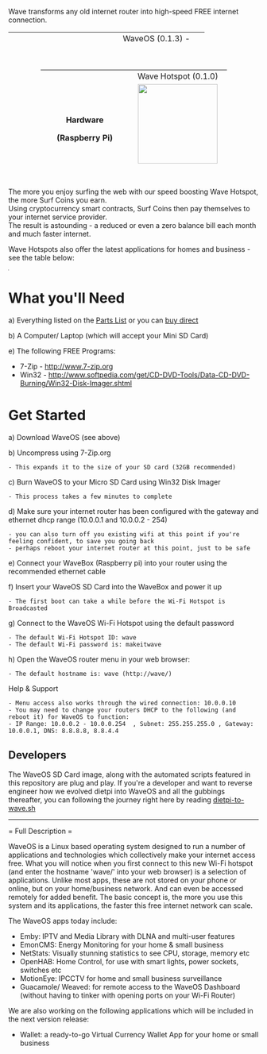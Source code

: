 Wave transforms any old internet router into high-speed FREE internet connection.

<table style="height: 27px; margin-left: auto; margin-right: auto;" width="379">
<tbody>
<tr>
<td style="width: 181px; text-align: center;" rowspan="2">
<p><strong>Operating System</strong></p>
<p><strong>(Linux Debian)</strong></p>
</td>
<td style="width: 182px; text-align: center;">&nbsp;WaveOS (0.1.3) - 2.5GB</td>
</tr>
<tr>
<td style="width: 182px; text-align: center;"><a href="https://mega.nz/#!ZKYDGZiI!AhXw3_EXam4vBaWzHyjTHMpd8P4s7ZBJgcuk37s7-ao" target="_blank" rel="noopener"> <img src="https://encrypted-tbn0.gstatic.com/images?q=tbn:ANd9GcSaeH-_N07SOt_mhm31HnhPWPuX_K4Ky7QykZnR5hLGnRkku7Go" width="110" /> </a></td>
</tr>
</tbody>
</table>
<p>&nbsp;</p>
<table style="width: 375px; height: 190px; margin-left: auto; margin-right: auto;">
<tbody>
<tr>
<td style="width: 177px; text-align: center;" rowspan="3">
<p><strong>Hardware</strong></p>
<p><strong>(Raspberry Pi)</strong></p>
</td>
<td style="width: 184px; text-align: center;">Wave Hotspot (0.1.0)</td>
</tr>
<tr>
<td style="width: 184px; text-align: center;"><img src="https://image.ibb.co/fGVAYS/wave_hotspot_0_1_0.png" width="160" height="160" /></td>
</tr>
<tr>
<td style="width: 184px; text-align: center;"><a href="https://github.com/unclehowell/WaveOS/blob/master/parts-list.csv">Parts List, Suppliers &amp; Prices</a></td>
</tr>
</tbody>
</table>
<p>&nbsp;</p>

The more you enjoy surfing the web with our speed boosting Wave Hotspot, the more Surf Coins you earn. </br>
Using cryptocurrency smart contracts, Surf Coins then pay themselves to your internet service provider.</br>
The result is astounding - a reduced or even a zero balance bill each month and much faster internet. 

Wave Hotspots also offer the latest applications for homes and business - see the table below:  


<table style="height: 1px; width: 1px; text-align: center;">
<tbody>
<tr style="height: 18px;">
<td style="height: 18px; width: 131px;">&nbsp;</td>
<td style="text-align: center; height: 18px; width: 59px;">&nbsp;Gratis</td>
<td style="text-align: center; height: 18px; width: 62px;">&nbsp;Bronze</td>
<td style="text-align: center; height: 18px; width: 60px;">&nbsp;Silver</td>
<td style="text-align: center; height: 18px; width: 60px;">&nbsp;Gold</td>
</tr>
<tr style="height: 32px;">
<td style="height: 32px; width: 131px;">Speed Booster</td>
<td style="text-align: center; height: 32px; width: 59px;">&nbsp;&nbsp;x</td>
<td style="text-align: center; height: 32px; width: 62px;">&nbsp;&nbsp;x</td>
<td style="text-align: center; height: 32px; width: 60px;">&nbsp;&nbsp;x</td>
<td style="text-align: center; height: 32px; width: 60px;">&nbsp;&nbsp;x</td>
</tr>
<tr style="height: 18px;">
<td style="height: 18px; width: 131px; ">Smart Home</td>
<td style="height: 18px; width: 59px; text-align: center;">&nbsp;</td>
<td style="height: 18px; width: 62px; text-align: center;">&nbsp;&nbsp;x</td>
<td style="height: 18px; width: 60px; text-align: center;">&nbsp;&nbsp;x</td>
<td style="height: 18px; width: 60px; text-align: center;">&nbsp;&nbsp;x</td>
</tr>
<tr style="height: 18px;">
<td style="height: 18px; width: 131px;">Media Library</td>
<td style="height: 18px; width: 59px; text-align: center;">&nbsp;</td>
<td style="height: 18px; width: 62px; text-align: center;">&nbsp;&nbsp;x</td>
<td style="height: 18px; width: 60px; text-align: center;">&nbsp;&nbsp;x</td>
<td style="height: 18px; width: 60px; text-align: center;">&nbsp;&nbsp;x</td>
</tr>
<tr style="height: 18px;">
<td style="height: 18px; width: 131px;">IP Cameras</td>
<td style="height: 18px; width: 59px; text-align: center;">&nbsp;</td>
<td style="height: 18px; width: 62px; text-align: center;">&nbsp;</td>
<td style="height: 18px; width: 60px; text-align: center;">&nbsp;&nbsp;x</td>
<td style="height: 18px; width: 60px; text-align: center;">&nbsp;&nbsp;x</td>
</tr>
<tr style="height: 18px;">
<td style="height: 18px; width: 131px;">
<p>Energy Monitor</p>
</td>
<td style="height: 18px; width: 59px; text-align: center;">&nbsp;</td>
<td style="height: 18px; width: 62px; text-align: center;">&nbsp;</td>
<td style="height: 18px; width: 60px; text-align: center;">&nbsp;&nbsp;x</td>
<td style="height: 18px; width: 60px; text-align: center;">&nbsp;&nbsp;x</td>
</tr>
<tr style="height: 18px;">
<td style="height: 18px; width: 131px;">IPTV (US)</td>
<td style="height: 18px; width: 59px; text-align: center;">&nbsp;</td>
<td style="height: 18px; width: 62px; text-align: center;">&nbsp;</td>
<td style="height: 18px; width: 60px; text-align: center;">&nbsp;</td>
<td style="height: 18px; width: 60px; text-align: center;">&nbsp;&nbsp;x</td>
</tr>
<tr style="height: 18px;">
<td style="height: 18px; width: 131px;">&nbsp;</td>
<td style="height: 18px; width: 59px;">&nbsp;Free</td>
<td style="height: 18px; width: 182px; text-align: center;" colspan="3">Subscribe Now</td>
</tr>
</tbody>
</table>




# What you'll Need

a) Everything listed on the <a href="https://github.com/unclehowell/WaveOS/blob/master/parts-list.csv">Parts List</a> or you can <a href="#">buy direct</a>

b) A Computer/ Laptop (which will accept your Mini SD Card)

e) The following FREE Programs:

   -  7-Zip - http://www.7-zip.org
   -  Win32 - http://www.softpedia.com/get/CD-DVD-Tools/Data-CD-DVD-Burning/Win32-Disk-Imager.shtml

#  Get Started 

a) Download WaveOS (see above)
  
b) Uncompress using 7-Zip.org

    - This expands it to the size of your SD card (32GB recommended)

c) Burn WaveOS to your Micro SD Card using Win32 Disk Imager

    - This process takes a few minutes to complete
    
d) Make sure your internet router has been configured with the gateway and ethernet dhcp range (10.0.0.1 and 10.0.0.2 - 254)

    - you can also turn off you existing wifi at this point if you're feeling confident, to save you going back
    - perhaps reboot your internet router at this point, just to be safe

e) Connect your WaveBox (Raspberry pi) into your router using the recommended ethernet cable

f) Insert your WaveOS SD Card into the WaveBox and power it up

    - The first boot can take a while before the Wi-Fi Hotspot is Broadcasted

g) Connect to the WaveOS Wi-Fi Hotspot using the default password

    - The default Wi-Fi Hotspot ID: wave
    - The default Wi-Fi password is: makeitwave

h) Open the WaveOS router menu in your web browser:

    - The default hostname is: wave (http://wave/)
    
Help & Support

    - Menu access also works through the wired connection: 10.0.0.10
    - You may need to change your routers DHCP to the following (and reboot it) for WaveOS to function:
    - IP Range: 10.0.0.2 - 10.0.0.254  , Subnet: 255.255.255.0 , Gateway: 10.0.0.1, DNS: 8.8.8.8, 8.8.4.4

## Developers

The WaveOS SD Card image, along with the automated scripts featured in this repository are plug and play. 
If you're a developer and want to reverse engineer how we evolved dietpi into WaveOS and all the gubbings thereafter, you can following the journey right here by reading <a href="https://github.com/unclehowell/WaveOS/blob/master/dietpi-to-wave.sh">dietpi-to-wave.sh</a>

------------------------------------------------------------------------------------------------------------------------

= Full Description =

WaveOS is a Linux based operating system designed to run a number of applications and technologies which collectively make your internet access free. What you will notice when you first connect to this new Wi-Fi hotspot (and enter the hostname 'wave/' into your web browser) is a selection of applications. Unlike most apps, these are not stored on your phone or online, but on your home/business network. And can even be accessed remotely for added benefit. The basic concept is, the more you use this system and its applications, the faster this free internet network can scale. 

The WaveOS apps today include:
 - Emby: IPTV and Media Library with DLNA and multi-user features 
 - EmonCMS: Energy Monitoring for your home & small business
 - NetStats: Visually stunning statistics to see CPU, storage, memory etc
 - OpenHAB: Home Control, for use with smart lights, power sockets, switches etc
 - MotionEye: IPCCTV for home and small business surveillance
 - Guacamole/ Weaved: for remote access to the WaveOS Dashboard (without having to tinker with opening ports on your Wi-Fi Router)
 
We are also working on the following applications which will be included in the next version release: 
- Wallet: a ready-to-go Virtual Currency Wallet App for your home or small business 


 
